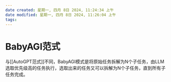 ```yaml
---
date created: 星期一, 四月 8日 2024, 11:24:34 上午
date modified: 星期一, 四月 8日 2024, 11:26:04 上午
tags: 
---
```


# BabyAGI范式

与[[AutoGPT范式]]不同，BabyAGI模式是将原始任务拆解为N个子任务，由LLM选取优先级高的任务执行，选取出来的任务又可以拆解为N个子任务，直到所有子任务完成。